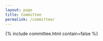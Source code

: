 ```yaml
---
layout: page
title: Committee
permalink: /committee/
---
```


{% include committee.html contain=false %}

